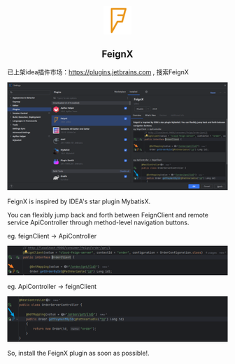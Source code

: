 <div align="center">
  <img src="./feignx/pics/ReadmeTitle.svg" height="64">
  <h2>FeignX</h2>
</div>

已上架idea插件市场：https://plugins.jetbrains.com , 搜索FeignX

![plugin-market.png](feignx/pics/plugin-market.png)
 
FeignX is inspired by IDEA's star plugin MybatisX. 

You can flexibly jump back and forth between FeignClient and remote service ApiController through method-level navigation buttons.

eg. feignClient -> ApiController
<div align="left">
  <img src="./feignx/pics/feignClientToApiController.png">
</div>

eg. ApiController -> feignClient
<div align="left">
  <img src="./feignx/pics/apiControllerToFeignClient.png">
</div>

So, install the FeignX plugin as soon as possible!.</b>

